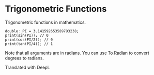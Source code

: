 # Trigonometric Functions

Trigonometric functions in mathematics.

```
double: PI = 3.141592653589793238;
print(sin(PI)); // 0
print(cos(PI/2)); // 0
print(tan(PI/4)); // 1
```

Note that all arguments are in radians. You can use [To Radian](/lib/math/toRad) to convert degrees to radians.

Translated with DeepL